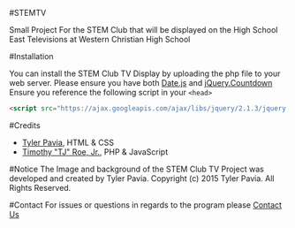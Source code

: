 #STEMTV

Small Project For the STEM Club that will be displayed on the High School East Televisions at Western Christian High School

#Installation

You can install the STEM Club TV Display by uploading the php file to your web server. Please ensure you have both [Date.js](http://www.datejs.com/) and [jQuery.Countdown](http://hilios.github.io/jQuery.countdown/)
Ensure you reference the following script in your `<head>`
```html
<script src="https://ajax.googleapis.com/ajax/libs/jquery/2.1.3/jquery.min.js"></script>
```

#Credits
- [Tyler Pavia](http://github.com/TylerPa), HTML & CSS
- [Timothy "TJ" Roe, Jr.](http://github.com/timroejr), PHP & JavaScript

#Notice
The Image and background of the STEM Club TV Project was developed and created by Tyler Pavia. Copyright (c) 2015 Tyler Pavia. All Rights Reserved.

#Contact
For issues or questions in regards to the program please [Contact Us](mailto:Timothy.Roe@mywcs.com)


